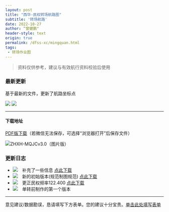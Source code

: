 ```yaml
---
layout: post
title: "西华-民权转场航路图"
subtitle: '转场航路'
date: 2022-10-27
author: “曾健鹏"
header-style: text
origin: true
permalink: /dfss-xc/mingquan.html
tags:
 - 转场作业图
---
```


> 资料仅供参考，建议与有效航行资料校验后使用

### 最新更新

基于最新的文件，更新了航路坐标点

<div>
<img src="https://img.shields.io/badge/更新于-2022年10月29日-blue" style="align-self:left;" />  
  <img src="https://img.shields.io/badge/最新版本号-3.0-green" style="align-self:left;" />  
</div>

---

#### 下载地址

[PDF版下载](http://static.zengjianpeng.com/img/application/pdf/20221029/ZHXH-MQJCv3.0（打印版）.pdf)（若微信无法保存，可选择“浏览器打开”后保存文件）

![ZHXH-MQJCv3.0（图片版）](https://cdn.jsdelivr.net/gh/eric5013/image/file/image/png/ZHXH-MQJCv3.0%EF%BC%88%E5%9B%BE%E7%89%87%E7%89%88%EF%BC%89.png)



### 更新日志

- <img src="https://img.shields.io/badge/-V2.1-grey" style="display:inline !important;margin: 0 1em 0 0;">补充了一些信息 [点此下载](http://static.zengjianpeng.com/img/application/pdf/20221028/ZHXH-MQJCv2.1（打印版）.pdf)
- <img src="https://img.shields.io/badge/-V2.0-grey" style="display:inline !important;margin: 0 1em 0 0;">新的初始版本(规范制图规范) [点此下载](http://static.zengjianpeng.com/img/application/pdf/20221028/ZHXH-MQJCv2.0.pdf)
- <img src="https://img.shields.io/badge/-V1.1-grey" style="display:inline !important;margin: 0 1em 0 0;">更正民权频率122.400 [点此下载](http://static.zengjianpeng.com/img/application/pdf/20221028/转场航线（西华-民权）V1.1.pdf)
- <img src="https://img.shields.io/badge/-V1.0-grey" style="display:inline !important;margin: 0 1em 0 0;">单转前制作的第一个版本



---

意见建议/数据勘误，恳请填写下方表单。您的建议十分宝贵。[单击此处填写表单](http://ez-studio.mikecrm.com/pfYX77d)

